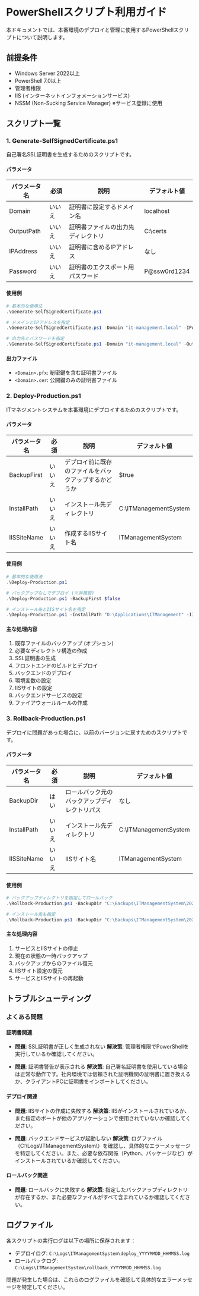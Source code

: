 # PowerShellスクリプト利用ガイド

本ドキュメントでは、本番環境のデプロイと管理に使用するPowerShellスクリプトについて説明します。

## 前提条件

- Windows Server 2022以上
- PowerShell 7.0以上
- 管理者権限
- IIS (インターネットインフォメーションサービス)
- NSSM (Non-Sucking Service Manager) ※サービス登録に使用

## スクリプト一覧

### 1. Generate-SelfSignedCertificate.ps1

自己署名SSL証明書を生成するためのスクリプトです。

#### パラメータ

| パラメータ名 | 必須 | 説明 | デフォルト値 |
|------------|-----|------|------------|
| Domain | いいえ | 証明書に設定するドメイン名 | localhost |
| OutputPath | いいえ | 証明書ファイルの出力先ディレクトリ | C:\certs |
| IPAddress | いいえ | 証明書に含めるIPアドレス | なし |
| Password | いいえ | 証明書のエクスポート用パスワード | P@ssw0rd1234 |

#### 使用例

```powershell
# 基本的な使用法
.\Generate-SelfSignedCertificate.ps1

# ドメインとIPアドレスを指定
.\Generate-SelfSignedCertificate.ps1 -Domain "it-management.local" -IPAddress "192.168.1.100"

# 出力先とパスワードを指定
.\Generate-SelfSignedCertificate.ps1 -Domain "it-management.local" -OutputPath "D:\certificates" -Password "MySecurePassword123"
```

#### 出力ファイル

- `<Domain>.pfx`: 秘密鍵を含む証明書ファイル
- `<Domain>.cer`: 公開鍵のみの証明書ファイル

### 2. Deploy-Production.ps1

ITマネジメントシステムを本番環境にデプロイするためのスクリプトです。

#### パラメータ

| パラメータ名 | 必須 | 説明 | デフォルト値 |
|------------|-----|------|------------|
| BackupFirst | いいえ | デプロイ前に既存のファイルをバックアップするかどうか | $true |
| InstallPath | いいえ | インストール先ディレクトリ | C:\ITManagementSystem |
| IISSiteName | いいえ | 作成するIISサイト名 | ITManagementSystem |

#### 使用例

```powershell
# 基本的な使用法
.\Deploy-Production.ps1

# バックアップなしでデプロイ (※非推奨)
.\Deploy-Production.ps1 -BackupFirst $false

# インストール先とIISサイト名を指定
.\Deploy-Production.ps1 -InstallPath "D:\Applications\ITManagement" -IISSiteName "IT-Management-Portal"
```

#### 主な処理内容

1. 既存ファイルのバックアップ (オプション)
2. 必要なディレクトリ構造の作成
3. SSL証明書の生成
4. フロントエンドのビルドとデプロイ
5. バックエンドのデプロイ
6. 環境変数の設定
7. IISサイトの設定
8. バックエンドサービスの設定
9. ファイアウォールルールの作成

### 3. Rollback-Production.ps1

デプロイに問題があった場合に、以前のバージョンに戻すためのスクリプトです。

#### パラメータ

| パラメータ名 | 必須 | 説明 | デフォルト値 |
|------------|-----|------|------------|
| BackupDir | はい | ロールバック元のバックアップディレクトリパス | なし |
| InstallPath | いいえ | インストール先ディレクトリ | C:\ITManagementSystem |
| IISSiteName | いいえ | IISサイト名 | ITManagementSystem |

#### 使用例

```powershell
# バックアップディレクトリを指定してロールバック
.\Rollback-Production.ps1 -BackupDir "C:\Backups\ITManagementSystem\20250317_121530"

# インストール先も指定
.\Rollback-Production.ps1 -BackupDir "C:\Backups\ITManagementSystem\20250317_121530" -InstallPath "D:\Applications\ITManagement"
```

#### 主な処理内容

1. サービスとIISサイトの停止
2. 現在の状態の一時バックアップ
3. バックアップからのファイル復元
4. IISサイト設定の復元
5. サービスとIISサイトの再起動

## トラブルシューティング

### よくある問題

#### 証明書関連

- **問題**: SSL証明書が正しく生成されない
  **解決策**: 管理者権限でPowerShellを実行しているか確認してください。

- **問題**: 証明書警告が表示される
  **解決策**: 自己署名証明書を使用している場合は正常な動作です。社内環境では信頼された証明機関の証明書に置き換えるか、クライアントPCに証明書をインポートしてください。

#### デプロイ関連

- **問題**: IISサイトの作成に失敗する
  **解決策**: IISがインストールされているか、また指定のポートが他のアプリケーションで使用されていないか確認してください。

- **問題**: バックエンドサービスが起動しない
  **解決策**: ログファイル（C:\Logs\ITManagementSystem\）を確認し、具体的なエラーメッセージを特定してください。また、必要な依存関係（Python、パッケージなど）がインストールされているか確認してください。

#### ロールバック関連

- **問題**: ロールバックに失敗する
  **解決策**: 指定したバックアップディレクトリが存在するか、また必要なファイルがすべて含まれているか確認してください。

## ログファイル

各スクリプトの実行ログは以下の場所に保存されます：

- デプロイログ: `C:\Logs\ITManagementSystem\deploy_YYYYMMDD_HHMMSS.log`
- ロールバックログ: `C:\Logs\ITManagementSystem\rollback_YYYYMMDD_HHMMSS.log`

問題が発生した場合は、これらのログファイルを確認して具体的なエラーメッセージを特定してください。
